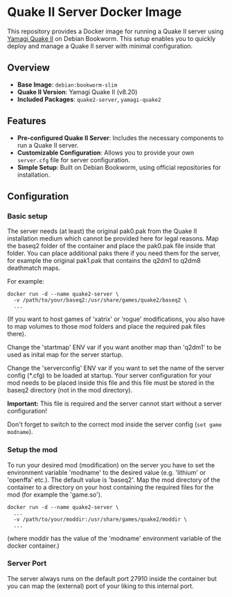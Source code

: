 # Quake II Server Docker Image

This repository provides a Docker image for running a Quake II server using [Yamagi Quake II](https://yamagi.org/quake2/) on Debian Bookworm. This setup enables you to quickly deploy and manage a Quake II server with minimal configuration.

## Overview

- **Base Image**: `debian:bookworm-slim`
- **Quake II Version**: Yamagi Quake II (v8.20)
- **Included Packages**: `quake2-server`, `yamagi-quake2`

## Features

- **Pre-configured Quake II Server**: Includes the necessary components to run a Quake II server.
- **Customizable Configuration**: Allows you to provide your own `server.cfg` file for server configuration.
- **Simple Setup**: Built on Debian Bookworm, using official repositories for installation.

## Configuration

### Basic setup

The server needs (at least) the original pak0.pak from the Quake II installation medium which cannot be provided here for legal reasons.
Map the baseq2 folder of the container and place the pak0.pak file inside that folder. You can place additional paks there if you need them for the server, for example the original pak1.pak that contains the q2dm1 to q2dm8 deathmatch maps.

For example:
```
docker run -d --name quake2-server \
  -v /path/to/your/baseq2:/usr/share/games/quake2/baseq2 \
  ...
```

(If you want to host games of 'xatrix' or 'rogue' modifications, you also have to map volumes to those mod folders and place the required pak files there).

Change the 'startmap' ENV var if you want another map than 'q2dm1' to be used as inital map for the server startup.

Change the 'serverconfig' ENV var if you want to set the name of the server config (*.cfg) to be loaded at startup. Your server configuration for your mod needs to be placed inside this file and this file must be stored in the baseq2 directory (not in the mod directory).

**Important:** This file is required and the server cannot start without a server configuration!

Don't forget to switch to the correct mod inside the server config (`set game modname`).

### Setup the mod

To run your desired mod (modification) on the server you have to set the environment variable 'modname' to the desired value (e.g. 'lithium' or 'openffa' etc.). The default value is 'baseq2'.
Map the mod directory of the container to a directory on your host containing the required files for the mod (for example the 'game.so').

```
docker run -d --name quake2-server \
  ...
  -v /path/to/your/moddir:/usr/share/games/quake2/moddir \
  ...
```

(where moddir has the value of the 'modname' environment variable of the docker container.)

### Server Port

The server always runs on the default port 27910 inside the container but you can map the (external) port of your liking to this internal port.
